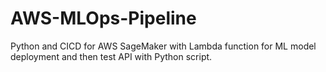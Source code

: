 # AWS-MLOps-Pipeline
Python and CICD for AWS SageMaker with Lambda function for ML model deployment and then test API with Python script.

